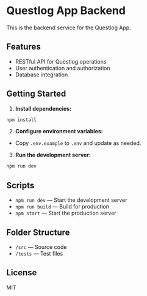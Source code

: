 # Questlog App Backend

This is the backend service for the Questlog App.

## Features

- RESTful API for Questlog operations
- User authentication and authorization
- Database integration

## Getting Started

1. **Install dependencies:**

```bash
npm install
```

2. **Configure environment variables:**

- Copy `.env.example` to `.env` and update as needed.

3. **Run the development server:**

```bash
npm run dev
```

## Scripts

- `npm run dev` — Start the development server
- `npm run build` — Build for production
- `npm start` — Start the production server

## Folder Structure

- `/src` — Source code
- `/tests` — Test files

## License

MIT
